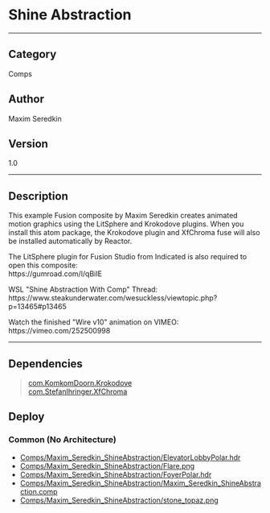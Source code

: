 # Shine Abstraction
___

## Category
Comps

## Author
Maxim Seredkin

## Version
1.0

___

## Description
<p>This example Fusion composite by Maxim Seredkin creates animated motion graphics using the LitSphere and Krokodove plugins. When you install this atom package, the Krokodove plugin and XfChroma fuse will also be installed automatically by Reactor.</p>

<p>The LitSphere plugin for Fusion Studio from Indicated is also required to open this composite:<br>
https://gumroad.com/l/qBiIE</p>

<p>WSL "Shine Abstraction With Comp" Thread:<br>
https://www.steakunderwater.com/wesuckless/viewtopic.php?p=13465#p13465
</p>

<p>Watch the finished "Wire v10" animation on VIMEO:<br>
https://vimeo.com/252500998</p>


___

## Dependencies

> [com.KomkomDoorn.Krokodove](com.KomkomDoorn.Krokodove.md)  
> [com.StefanIhringer.XfChroma](com.StefanIhringer.XfChroma.md)  
## Deploy

### Common (No Architecture)

<ul>
<li><a href="https://gitlab.com/WeSuckLess/Reactor/-/blob/master/Atoms/com.MaximSeredkin.ShineAbstraction/Comps/Maxim_Seredkin_ShineAbstraction/ElevatorLobbyPolar.hdr?ref_type=heads">Comps/Maxim_Seredkin_ShineAbstraction/ElevatorLobbyPolar.hdr</a></li>
<li><a href="https://gitlab.com/WeSuckLess/Reactor/-/blob/master/Atoms/com.MaximSeredkin.ShineAbstraction/Comps/Maxim_Seredkin_ShineAbstraction/Flare.png?ref_type=heads">Comps/Maxim_Seredkin_ShineAbstraction/Flare.png</a></li>
<li><a href="https://gitlab.com/WeSuckLess/Reactor/-/blob/master/Atoms/com.MaximSeredkin.ShineAbstraction/Comps/Maxim_Seredkin_ShineAbstraction/FoyerPolar.hdr?ref_type=heads">Comps/Maxim_Seredkin_ShineAbstraction/FoyerPolar.hdr</a></li>
<li><a href="https://gitlab.com/WeSuckLess/Reactor/-/blob/master/Atoms/com.MaximSeredkin.ShineAbstraction/Comps/Maxim_Seredkin_ShineAbstraction/Maxim_Seredkin_ShineAbstraction.comp?ref_type=heads">Comps/Maxim_Seredkin_ShineAbstraction/Maxim_Seredkin_ShineAbstraction.comp</a></li>
<li><a href="https://gitlab.com/WeSuckLess/Reactor/-/blob/master/Atoms/com.MaximSeredkin.ShineAbstraction/Comps/Maxim_Seredkin_ShineAbstraction/stone_topaz.png?ref_type=heads">Comps/Maxim_Seredkin_ShineAbstraction/stone_topaz.png</a></li>
</ul>
